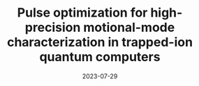 ---
title: "Pulse optimization for high-precision motional-mode characterization in trapped-ion quantum computers"
collection: publications
permalink: /publication/2023-07-29-Mode2
excerpt: ""
date: 2023-07-29
authors: 'Q. Liang, <b>MK</b>, M. Li, and Y. Nam'
arXiv: 'arXiv:2307.15841'
arXivurl: 'https://arxiv.org/abs/2307.15841'
---